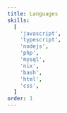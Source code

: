 ```yaml
---
title: Languages
skills:
  [
    'javascript',
    'typescript',
    'nodejs',
    'php',
    'mysql',
    'nix',
    'bash',
    'html',
    'css',
  ]
order: 1
---
```

